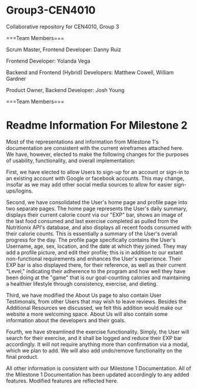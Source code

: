 # Group3-CEN4010
Collaborative repository for CEN4010, Group 3

===Team Members===

Scrum Master, Frontend Developer: Danny Ruiz

Frontend Developer: Yolanda Vega

Backend and Frontend (Hybrid) Developers: Matthew Cowell, William Gardner

Product Owner, Backend Developer: Josh Young


===Team Members===

# Readme Information For Milestone 2

Most of the representations and information from Milestone 1's documentation are consistent
with the current wireframes attached here. We have, however, elected to make the following
changes for the purposes of usability, functionality, and overall implementation:

First, we have elected to allow Users to sign-up for an account or sign-in to an existing
account with Google or facebook accounts. This may change, insofar as we may add other social
media sources to allow for easier sign-ups/logins.

Second, we have consolidated the User's home page and profile page into two separate pages. The
home page represents the User's daily summary, displays their current calorie count via our "EXP"
bar, shows an image of the last food consumed and last exercise completed as pulled from the
Nutritionix API's database, and also displays all recent foods consumed with their calorie counts. This
is essentially a summary of the User's overall progress for the day. The profile page specifically 
contains the User's Username, age, sex, location, and the date at which they joined. They may add a
profile picture, and edit their profile; this is in addition to our extant non-functional requirements
and enhances the User's experience. Their EXP bar is also displayed there, for their reference, as well
as their current "Level," indicating their adherence to the program and how well they have been doing
at the "game" that is our goal-counting calories and maintaining a healthier lifestyle through consistency, exercise, and dieting.

Third, we have modified the About Us page to also contain User Testimonals, from other Users that may
wish to leave reviews. Besides the Additional Resources we discussed, we felt this addition would make
our website a more welcoming space. About Us will also contain some information about the developers
and their goals.

Fourth, we have streamlined the exercise functionality. Simply, the User will search for their
exercise, and it shall be logged and reduce their EXP bar accordingly. It will not require anything
more than confirmation via a modal, which we plan to add. We will also add undo/remove functionality
on the final product.

All other information is consistent with our Milestone 1 Documentation. All of the Milestone 1
Documentation has been updated accordingly to any added features. Modified features are reflected
here.
